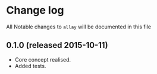 # Change log
All Notable changes to `allay` will be documented in this file

## 0.1.0 (released 2015-10-11)
- Core concept realised.
- Added tests.
